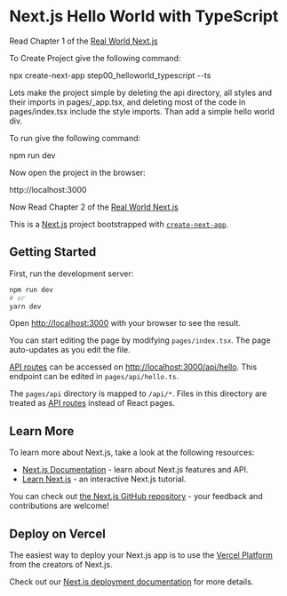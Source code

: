 # Next.js Hello World with TypeScript

Read Chapter 1 of the [Real World Next.js](https://www.packtpub.com/product/real-world-next-js/9781801073493)

To Create Project give the following command:

npx create-next-app step00_helloworld_typescript --ts

Lets make the project simple by deleting the api directory, all styles and their imports in pages/_app.tsx, and deleting most of the code in pages/index.tsx include the style imports. Than add a simple hello world div.

To run give the following command:

npm run dev

Now open the project in the browser:

http://localhost:3000


Now Read Chapter 2 of the [Real World Next.js](https://www.packtpub.com/product/real-world-next-js/9781801073493)



This is a [Next.js](https://nextjs.org/) project bootstrapped with [`create-next-app`](https://github.com/vercel/next.js/tree/canary/packages/create-next-app).

## Getting Started

First, run the development server:

```bash
npm run dev
# or
yarn dev
```

Open [http://localhost:3000](http://localhost:3000) with your browser to see the result.

You can start editing the page by modifying `pages/index.tsx`. The page auto-updates as you edit the file.

[API routes](https://nextjs.org/docs/api-routes/introduction) can be accessed on [http://localhost:3000/api/hello](http://localhost:3000/api/hello). This endpoint can be edited in `pages/api/hello.ts`.

The `pages/api` directory is mapped to `/api/*`. Files in this directory are treated as [API routes](https://nextjs.org/docs/api-routes/introduction) instead of React pages.

## Learn More

To learn more about Next.js, take a look at the following resources:

- [Next.js Documentation](https://nextjs.org/docs) - learn about Next.js features and API.
- [Learn Next.js](https://nextjs.org/learn) - an interactive Next.js tutorial.

You can check out [the Next.js GitHub repository](https://github.com/vercel/next.js/) - your feedback and contributions are welcome!

## Deploy on Vercel

The easiest way to deploy your Next.js app is to use the [Vercel Platform](https://vercel.com/new?utm_medium=default-template&filter=next.js&utm_source=create-next-app&utm_campaign=create-next-app-readme) from the creators of Next.js.

Check out our [Next.js deployment documentation](https://nextjs.org/docs/deployment) for more details.
